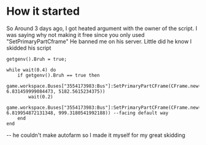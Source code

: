 # How it started

So Around 3 days ago, I got heated argument with the owner of the script.
I was saying why not making it free since you only used
"SetPrimaryPartCframe" He banned me on his server. Little did he know I skidded his script

```
getgenv().Bruh = true;

while wait(0.4) do
    if getgenv().Bruh == true then
        game.workspace.Buses["3554173983:Bus"]:SetPrimaryPartCFrame(CFrame.new(-9023.6357421875, 6.831459999084473, 5182.5615234375))
        wait(0.2)
        game.workspace.Buses["3554173983:Bus"]:SetPrimaryPartCFrame(CFrame.new(1305.6409912109375, 6.819954872131348, 999.3180541992188)) --facing default way
    end
end
```

-- he couldn't make autofarm so I made it myself for my great skidding
